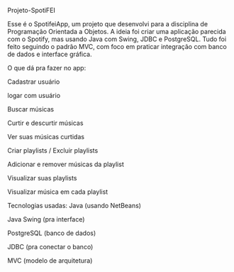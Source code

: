 Projeto-SpotiFEI

Esse é o SpotifeiApp, um projeto que desenvolvi para a disciplina de Programação Orientada a Objetos. A ideia foi criar uma aplicação parecida com o Spotify, mas usando Java com Swing, JDBC e PostgreSQL. Tudo foi feito seguindo o padrão MVC, com foco em praticar integração com banco de dados e interface gráfica.

O que dá pra fazer no app:

Cadastrar usuário

logar com usuário

Buscar músicas

Curtir e descurtir músicas

Ver suas músicas curtidas

Criar playlists / Excluir playlists

Adicionar e remover músicas da playlist

Visualizar suas playlists

Visualizar música em cada playlist

Tecnologias usadas: Java (usando NetBeans)

Java Swing (pra interface)

PostgreSQL (banco de dados)

JDBC (pra conectar o banco)

MVC (modelo de arquitetura)

